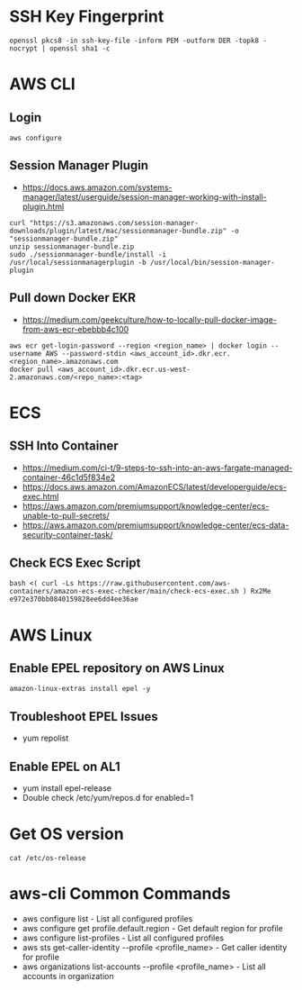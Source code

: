 # SSH Key Fingerprint
```openssl pkcs8 -in ssh-key-file -inform PEM -outform DER -topk8 -nocrypt | openssl sha1 -c```

# AWS CLI
## Login
```aws configure```
## Session Manager Plugin
* https://docs.aws.amazon.com/systems-manager/latest/userguide/session-manager-working-with-install-plugin.html
```
curl "https://s3.amazonaws.com/session-manager-downloads/plugin/latest/mac/sessionmanager-bundle.zip" -o "sessionmanager-bundle.zip"
unzip sessionmanager-bundle.zip
sudo ./sessionmanager-bundle/install -i /usr/local/sessionmanagerplugin -b /usr/local/bin/session-manager-plugin
```

## Pull down Docker EKR
* https://medium.com/geekculture/how-to-locally-pull-docker-image-from-aws-ecr-ebebbb4c100
```
aws ecr get-login-password --region <region_name> | docker login --username AWS --password-stdin <aws_account_id>.dkr.ecr.<region_name>.amazonaws.com
docker pull <aws_account_id>.dkr.ecr.us-west-2.amazonaws.com/<repo_name>:<tag>
```

# ECS
## SSH Into Container
* https://medium.com/ci-t/9-steps-to-ssh-into-an-aws-fargate-managed-container-46c1d5f834e2
* https://docs.aws.amazon.com/AmazonECS/latest/developerguide/ecs-exec.html
* https://aws.amazon.com/premiumsupport/knowledge-center/ecs-unable-to-pull-secrets/
* https://aws.amazon.com/premiumsupport/knowledge-center/ecs-data-security-container-task/

## Check ECS Exec Script
```
bash <( curl -Ls https://raw.githubusercontent.com/aws-containers/amazon-ecs-exec-checker/main/check-ecs-exec.sh ) Rx2Me e972e370bb0840159828ee6dd4ee36ae
```

# AWS Linux
## Enable EPEL repository on AWS Linux
```amazon-linux-extras install epel -y```

## Troubleshoot EPEL Issues
* yum repolist

## Enable EPEL on AL1 
* yum install epel-release
* Double check /etc/yum/repos.d for enabled=1

# Get OS version
```cat /etc/os-release```

# aws-cli Common Commands
* aws configure list - List all configured profiles
* aws configure get profile.default.region - Get default region for profile
* aws configure list-profiles - List all configured profiles
* aws sts get-caller-identity --profile <profile_name> - Get caller identity for profile
* aws organizations list-accounts --profile <profile_name> - List all accounts in organization